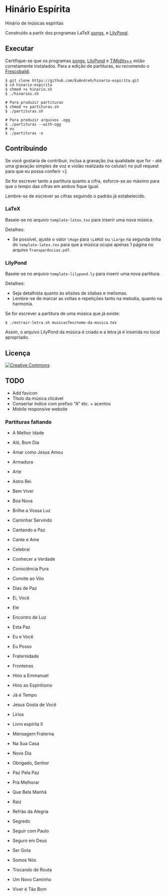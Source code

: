 # Hinário Espírita
Hinário de músicas espíritas

Construído a partir dos programas LaTeX [songs](http://songs.sourceforge.net/), e [LilyPond](http://www.lilypond.org/).

## Executar
Certifique-se que os programas [songs](http://songs.sourceforge.net/), [LilyPond](http://www.lilypond.org/) e [TiMidity++](http://timidity.sourceforge.net/) estão corretamente instalados. Para a edição de partituras, eu recomendo o [Frescobaldi](http://frescobaldi.org/).
```shell
$ git clone https://github.com/EuAndreh/hinario-espirita.git
$ cd hinario-espirita
$ chmod +x hinario.sh 
$ ./hinarios.sh

# Para produzir partituras
$ chmod +x partituras.sh
$ ./partituras.sh

# Para produzir arquivos .ogg
$ ./partituras --with-ogg
# ou
$ ./partituras -o
```

## Contribuindo
Se você gostaria de contribuir, inclua a gravação (na qualidade que for - até uma gravação simples de voz e violão realizada no celular) no pull request para que eu possa conferir =].

Se for escrever tanto a partitura quanto a cifra, esforce-se ao máximo para que o tempo das cifras em ambos fique igual.

Lembre-se de escrever as cifras seguindo o padrão já estabelecido.

### LaTeX
Baseie-se no arquivo `template-latex.tex` para inserir uma nova música.

Detalhes:
- Se possível, ajuste o valor `\Huge` para `\LARGE` ou `\Large` na segunda linha do `template-latex.tex` para que a música ocupe apenas 1 página no arquivo `Transparências.pdf`.

### LilyPond
Baseie-se no arquivo `template-lilypond.ly` para inserir uma nova partitura.

Detalhes:
- Seja detalhista quanto às elisões de sílabas e melismas.
- Lembre-se de marcar as voltas e repetições tanto na melodia, quanto na harmonia.

Se for escrever a partitura de uma música que já existe:
```shell
$ ./extrair-letra.sh musicasTex/nome-da-musica.tex
```

Assim, o arquivo LilyPond da música é criado e a letra já é inserida no local apropriado.

## Licença
[![Creative Commons](https://i.creativecommons.org/l/by-sa/4.0/88x31.png)](http://creativecommons.org/licenses/by-sa/4.0/)

## TODO
- Add favicon
- Tìtulo da música clicável
- Consertar índice com prefixo "A" etc. + acentos
- Mobile responsive website

### Partituras faltando
- A Melhor Idade
- Alô, Bom Dia
- Amar como Jesus Amou
- Armadura
- Arte
- Astro Rei

- Bem Viver
- Boa Nova
- Brilhe a Vossa Luz

- Caminhar Servindo
- Cantando a Paz
- Cante e Ame
- Celebrai
- Conhecer a Verdade
- Consciência Pura
- Convite ao Vôo

- Dias de Paz

- Ei, Você
- Ele
- Encontro de Luz
- Esta Paz
- Eu e Você
- Eu Posso

- Fraternidade
- Fronteiras

- Hino a Emmanuel
- Hino ao Espiritismo

- Já é Tempo
- Jesus Gosta de Você

- Lírios
- Livro espírita II

- Mensagem Fraterna

- Na Sua Casa
- Novo Dia

- Obrigado, Senhor

- Paz Pela Paz
- Pra Melhorar

- Que Bela Manhã

- Raiz
- Refrão da Alegria

- Segredo
- Seguir com Paulo
- Seguro em Deus
- Ser Gota
- Somos Nós

- Trocando de Routa

- Um Novo Caminho

- Viver é Tão Bom
